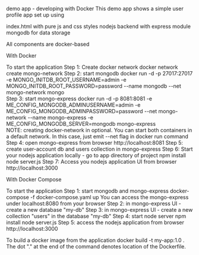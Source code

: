 demo app - developing with Docker
This demo app shows a simple user profile app set up using

index.html with pure js and css styles
nodejs backend with express module
mongodb for data storage

All components are docker-based

With Docker

To start the application
Step 1: Create docker network
docker network create mongo-network 
Step 2: start mongodb
docker run -d -p 27017:27017 -e MONGO_INITDB_ROOT_USERNAME=admin -e MONGO_INITDB_ROOT_PASSWORD=password --name mongodb --net mongo-network mongo    
Step 3: start mongo-express
docker run -d -p 8081:8081 -e ME_CONFIG_MONGODB_ADMINUSERNAME=admin -e ME_CONFIG_MONGODB_ADMINPASSWORD=password --net mongo-network --name mongo-express -e ME_CONFIG_MONGODB_SERVER=mongodb mongo-express   
NOTE: creating docker-network in optional. You can start both containers in a default network. In this case, just emit --net flag in docker run command
Step 4: open mongo-express from browser
http://localhost:8081
Step 5: create user-account db and users collection in mongo-express
Step 6: Start your nodejs application locally - go to app directory of project
npm install 
node server.js
Step 7: Access you nodejs application UI from browser
http://localhost:3000

With Docker Compose

To start the application
Step 1: start mongodb and mongo-express
docker-compose -f docker-compose.yaml up
You can access the mongo-express under localhost:8080 from your browser
Step 2: in mongo-express UI - create a new database "my-db"
Step 3: in mongo-express UI - create a new collection "users" in the database "my-db"
Step 4: start node server
npm install
node server.js
Step 5: access the nodejs application from browser
http://localhost:3000

To build a docker image from the application
docker build -t my-app:1.0 .       
The dot "." at the end of the command denotes location of the Dockerfile.
